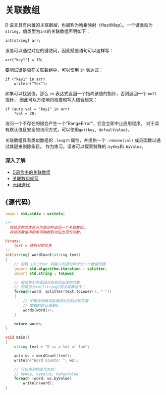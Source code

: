 # 关联数组

D 语言具有内置的*关联数组*，也被称为哈希映射（HashMap）。一个键类型为`string`、值类型为`int`的关联数组声明如下：

    int[string] arr;

该值可以通过对应的键访问，因此赋值语句可以这样写：

    arr["key1"] = 10;

要测试键是否在关联数组中，可以使用 `in` 表达式：

    if ("key1" in arr)
        writeln("Yes");

如果可以找到值，那么 `in` 表达式返回一个指向该值的指针，否则返回一个 `null` 指针。 因此可以方便地将检查和写入结合起来：

    if (auto val = "key1" in arr)
        *val = 20;

访问一个不存在的键会产生一个“RangeError”，它会立即中止应用程序。 对于具有默认值且安全的访问方式，可以使用`get(key, defaultValue)`。

关联数组具有类似数组的 `.length` 属性，并提供一个 `.remove(val)` 成员函数以通过其键来删除条目。 作为练习，读者可以探索特殊的`.byKey`和`.byValue`。

### 深入了解

- [D语言中的关联数组](http://ddili.org/ders/d.en/aa.html)
- [关联数组规范](https://dlang.org/spec/hash-map.html)
- [元组迭代](http://dlang.org/phobos/std_array.html#.byPair)

## {源代码}

```d
import std.stdio : writeln;

/**
  将给定的文本拆分为单词并返回一个关联数组，
  并将该数组中的单词映射到对应出现的次数。

Params:
    text = 待拆分的文本
*/
int[string] wordCount(string text)
{
    // 函数 splitter 将输入的语句拆分为一个数据范围
    import std.algorithm.iteration : splitter;
    import std.string : toLower;

    // 按词索引并返回对应单词出现的次数
    // 到类型为int[string]的关联数组中；
    foreach(word; splitter(text.toLower(), " "))
    {
        // 如果找到单词就增加对应的出现次数
        // 整数的默认值是0.
        words[word]++;
    }

    return words;
}

void main()
{
    string text = "D is a lot of fun";

    auto wc = wordCount(text);
    writeln("Word counts: ", wc);

    // 可以使用的迭代方式:
    // byKey, byValue, byKeyValue
    foreach (word; wc.byValue)
        writeln(word);
}
```

